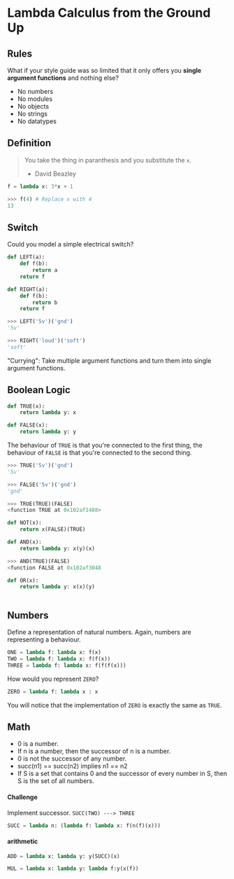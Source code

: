 # Lambda Calculus from the Ground Up

## Rules

What if your style guide was so limited that it only offers you **single argument functions** and nothing else? 

* No numbers
* No modules
* No objects
* No strings
* No datatypes

## Definition

> You take the thing in paranthesis and you substitute the `x`. 
> - David Beazley

```python
f = lambda x: 3*x + 1
```
```python
>>> f(4) # Replace x with 4
13
```


## Switch

Could you model a simple electrical switch?

```python
def LEFT(a):
    def f(b):
        return a
    return f

def RIGHT(a):
    def f(b):
        return b
    return f
```

```python
>>> LEFT('5v')('gnd')
'5v'

>>> RIGHT('loud')('soft')
'soft'
```

"Currying": Take multiple argument functions and turn them into single argument functions.


## Boolean Logic

```python
def TRUE(x):
    return lambda y: x

def FALSE(x):
    return lambda y: y
```

The behaviour of `TRUE` is that you're connected to the first thing, the behaviour of `FALSE` is that you're connected to the second thing.

```python
>>> TRUE('5v')('gnd')
'5v'

>>> FALSE('5v')('gnd')
'gnd'

>>> TRUE(TRUE)(FALSE)
<function TRUE at 0x102af1488>
```

```python
def NOT(x):
    return x(FALSE)(TRUE)

def AND(x):
    return lambda y: x(y)(x)

>>> AND(TRUE)(FALSE)
<function FALSE at 0x102af3048

def OR(x):
    return lambda y: x(x)(y)
 
```

## Numbers

Define a representation of natural numbers.
Again, numbers are representing a behaviour.

```python
ONE = lambda f: lambda x: f(x)
TWO = lambda f: lambda x: f(f(x))
THREE = lambda f: lambda x: f(f(f(x)))
```

How would you represent `ZERO`?

```python
ZERO = lambda f: lambda x : x
```

You will notice that the implementation of `ZERO` is exactly the same as `TRUE`.

## Math

* 0 is a number.
* If n is a number, then the successor of n is a number.
* 0 is not the successor of any number.
* succ(n1) == succ(n2) implies n1 == n2
* If S is a set that contains 0 and the successor of every number in S, then S is the set of all numbers.

#### Challenge

Implement successor. `SUCC(TWO) ---> THREE`

```python
SUCC = lambda n: (lambda f: lambda x: f(n(f)(x)))
```

#### arithmetic

```python
ADD = lambda x: lambda y: y(SUCC)(x)

MUL = lambda x: lambda y: lambda f:y(x(f))
```